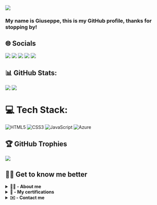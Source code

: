 <img src="https://rishavanand.github.io/static/images/greetings.gif">

### My name is Giuseppe, this is my GitHub profile, thanks for stopping by! 

## 🌐 Socials

<a href="https://stackoverflow.com/users/21118497" target="blank"><img src="https://badges.aleen42.com/src/stackoverflow.svg" /></a>
<a href="https://meta.stackexchange.com/users/1320193" target="blank"><img src="https://badges.aleen42.com/src/stackexchange.svg" /></a>
<a href="https://reddit.com/user/QuicklyLearning_" target="blank"><img src="https://badges.aleen42.com/src/reddit.svg"/></a>
<a href="https://github.com/QuicklyLearning" target="blank"><img src="https://badges.aleen42.com/src/github.svg" /></a>
<a href="https://liberato-giuseppe-fusco.medium.com/" target="blank"><img src="https://badges.aleen42.com/src/medium.svg" /></a>
                                                                  
                                                                  
## 📊 GitHub Stats:
![](https://github-readme-stats.vercel.app/api?username=quicklylearning&theme=radical&hide_border=false&include_all_commits=false&count_private=false) ![](https://github-readme-streak-stats.herokuapp.com/?user=quicklylearning&theme=radical&hide_border=false)

# 💻 Tech Stack:
![HTML5](https://img.shields.io/badge/html5-%23E34F26.svg?style=for-the-badge&logo=html5&logoColor=white) ![CSS3](https://img.shields.io/badge/css3-%231572B6.svg?style=for-the-badge&logo=css3&logoColor=white) ![JavaScript](https://img.shields.io/badge/javascript-%23323330.svg?style=for-the-badge&logo=javascript&logoColor=%23F7DF1E) ![Azure](https://img.shields.io/badge/azure-%230072C6.svg?style=for-the-badge&logo=azure-devops&logoColor=white)

## 🏆 GitHub Trophies
![](https://github-profile-trophy.vercel.app/?username=QuicklyLearning&theme=dracula&no-frame=false&no-bg=false&margin-w=4)

## 👨‍💻 Get to know me better

<details>
  <summary><b>🙋‍♂️&nbsp;-&nbsp;About&nbsp;me</b></summary>
  <br>
  <p>My name is Liberato Giuseppe Fusco, as you can tell from my profile I have a very strong interest in all topics related to IT, currently I'm not working on any big projects except my own website, but I'm currently learning new things in the field of computer architecture, networking and cybersecurity in the near future I would like to learn more about PowerShell and Microsoft Azure.<p>
</details> 

<details>
  <summary><b>🚀&nbsp;-&nbsp;My&nbsp;certifications</b></summary>
  <br>
  The table below lists all the certificates I have earned so far.
  
| Certifications | Badge (+ Credly Link) |
|--|--| 
| Microsoft Certified: Azure Fundamentals | <a href="https://www.credly.com/badges/f83439db-c330-4957-96ef-e43e66275e08/public_url"><img src="https://images.credly.com/images/be8fcaeb-c769-4858-b567-ffaaa73ce8cf/image.png" width="23%"></a> |
| Microsoft Certified: Security, Compliance, and Identity Fundamentals | <a href="https://www.credly.com/badges/62458b3c-7633-4c37-9519-886630dc22c9/public_url"><img src="https://images.credly.com/images/fc1352af-87fa-4947-ba54-398a0e63322e/security-compliance-and-identity-fundamentals-600x600.png" width="23%"></a> |
| Microsoft 365 Certified: Fundamentals | <a href="https://www.credly.com/badges/ea9f638d-924e-4fb0-afad-1acab67efc09/public_url"><img src="https://images.credly.com/images/0c6d9839-f468-4adc-987d-5cfae4a9ee67/image.png" width="23%"></a> |
| Microsoft Certified: Power Platform Fundamentals | <a href="https://www.credly.com/badges/34cccc32-839c-4df7-930d-af33682e8c58/public_url"><img src="https://images.credly.com/images/2a6251f2-737b-4bf6-9190-d77570cc76fc/CERT-Fundamentals-Power-Platform.png" width="23%"></a> | 

</details> 

<details>
  <summary><b>✉️&nbsp;-&nbsp;Contact&nbsp;me</b></summary>
  <br>
  <img src="https://badges.krynn.dev/email?address=l.giuseppe.fusco@outlook.de&padding=5"> 
  
</details> 
